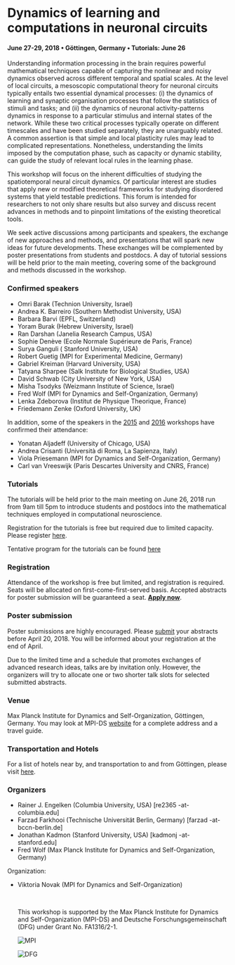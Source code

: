 # Dynamics of learning and computations in neuronal circuits

#### **June 27-29, 2018 • Göttingen, Germany • Tutorials: June 26**

Understanding information processing in the brain requires powerful mathematical techniques capable of capturing the nonlinear and noisy dynamics observed across different temporal and spatial scales. At the level of local circuits, a mesoscopic computational theory for neuronal circuits typically entails two essential dynamical processes: (i) the dynamics of learning and synaptic organisation processes that follow the statistics of stimuli and tasks; and (ii) the dynamics of neuronal activity-patterns dynamics in response to a particular stimulus and internal states of the network. While these two critical processes typically operate on different timescales and have been studied separately, they are unarguably related. A common assertion is that simple and local plasticity rules may lead to complicated representations. Nonetheless, understanding the limits imposed by the computation phase, such as capacity or dynamic stability, can guide the study of relevant local rules in the learning phase.



This workshop will focus on the inherent difficulties of studying the spatiotemporal neural circuit dynamics. Of particular interest are studies that apply new or modified theoretical frameworks for studying disordered systems that yield testable predictions. This forum is intended for researchers to not only share results but also survey and discuss recent advances in methods and to pinpoint limitations of the existing theoretical tools.

We seek active discussions among participants and speakers, the exchange of new approaches and methods, and presentations that will spark new ideas for future developments. These exchanges will be complemented by poster presentations from students and postdocs. A day of tutorial sessions will be held prior to the main meeting, covering some of the background and methods discussed in the workshop.

### Confirmed speakers

*   Omri Barak (Technion University, Israel)
*   Andrea K. Barreiro (Southern Methodist University, USA)
*   Barbara Barvi (EPFL, Switzerland)
*   Yoram Burak (Hebrew University, Israel)
*   Ran Darshan (Janelia Research Campus, USA)
*   Sophie Denève (Ecole Normale Supérieure de Paris, France)
*   Surya Ganguli ( Stanford University, USA)
*   Robert Guetig (MPI for Experimental Medicine, Germany)
*   Gabriel Kreiman (Harvard University, USA)
*   Tatyana Sharpee (Salk Institute for Biological Studies, USA)
*   David Schwab (City University of New York, USA)
*   Misha Tsodyks (Weizmann Institute of Science, Israel)
*   Fred Wolf  (MPI for Dynamics and Self-Organization, Germany)
*   Lenka Zdeborova (Institut de Physique Theorique, France)
*   Friedemann Zenke (Oxford University, UK)



In addition, some of the speakers in the [2015]() and [2016]() workshops have confirmed their attendance:

*   Yonatan Aljadeff (University of Chicago, USA)
*   Andrea Crisanti (Università di Roma, La Sapienza, Italy)
*   Viola Priesemann (MPI for Dynamics and Self-Organization, Germany)
*   Carl van Vreeswijk (Paris Descartes University and CNRS, France)



### Tutorials

The tutorials will be held prior to the main meeting on June 26, 2018 run from 9am till 5pm to introduce students and postdocs into the mathematical techniques employed in computational neuroscience. 

Registration for the tutorials is free but required due to limited capacity. Please register [here](https://docs.google.com/forms/d/e/1FAIpQLSeC3dFpjzQPS7AR9p4XXarfZcDKFhehSq-WB7JKbEXAWsaNKA/viewform?c=0&amp;w=1&amp;usp=mail_form_link).

Tentative program for the tutorials can be found [here](http://www.wamtn.info/tutorials.html)

### Registration

Attendance of the workshop is free but limited, and registration is required. Seats will be allocated on first-come-first-served basis. Accepted abstracts for poster submission will be guaranteed a seat.  **[Apply now](https://docs.google.com/forms/d/e/1FAIpQLSeC3dFpjzQPS7AR9p4XXarfZcDKFhehSq-WB7JKbEXAWsaNKA/viewform?c=0&amp;w=1&amp;usp=mail_form_link)**.

### Poster submission

Poster submissions are highly encouraged. Please [submit](https://docs.google.com/forms/d/e/1FAIpQLSeC3dFpjzQPS7AR9p4XXarfZcDKFhehSq-WB7JKbEXAWsaNKA/viewform?c=0&amp;w=1&amp;usp=mail_form_link) your abstracts before April 20, 2018. You will be informed about your registration at the end of April.

Due to the limited time and a schedule that promotes exchanges of advanced research ideas, talks are by invitation only. However, the organizers will try to allocate one or two shorter talk slots for selected submitted abstracts.

### Venue

Max Planck Institute for Dynamics and Self-Organization, Göttingen, Germany. You may look at MPI-DS [website](http://www.ds.mpg.de/2340/contact) for a complete address and a travel guide.

### Transportation and Hotels
For a list of hotels near by, and transportation to and from Göttingen, please visit [here](http://www.wamtn.info/logistics.html).



### Organizers 

*   Rainer J. Engelken (Columbia University, USA)  [re2365 -at- columbia.edu]
*   Farzad Farkhooi (Technische Universität Berlin, Germany) [farzad -at- bccn-berlin.de]
*   Jonathan Kadmon (Stanford University, USA) [kadmonj -at- stanford.edu]
*   Fred Wolf (Max Planck Institute for Dynamics and Self-Organization, Germany)

Organization:

*   Viktoria Novak (MPI for Dynamics and Self-Organization)

    ​

    This workshop is supported by the Max Planck Institute for Dynamics and Self-Organization (MPI-DS) and Deutsche Forschungsgemeinschaft (DFG) under Grant No. FA1316/2-1.

    ![MPI](https://upload.wikimedia.org/wikipedia/en/thumb/c/c9/Max-Planck-Gesellschaft.svg/338px-Max-Planck-Gesellschaft.svg.png)

    ![DFG](<https://www.research-in-germany.org/.imaging/mte/daad-theme/small/dam/images/Logos-Extern-Organ.--Companies--Portale-etc./DFG_logo.png/jcr:content/DFG_logo.png>)
